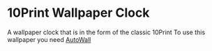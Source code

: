 # 10Print Wallpaper Clock
 A wallpaper clock that is in the form of the classic 10Print
 To use this wallpaper you need [AutoWall](https://github.com/SegoCode/AutoWall)